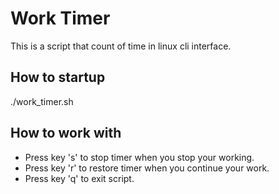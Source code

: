 # Work Timer

This is a script that count of time in linux cli interface.

## How to startup

./work_timer.sh

## How to work with

- Press key 's' to stop timer when you stop your working.
- Press key 'r' to restore timer when you continue your work.
- Press key 'q' to exit script.